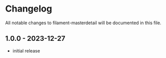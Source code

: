 # Changelog

All notable changes to filament-masterdetail will be documented in this file.

## 1.0.0 - 2023-12-27

- initial release

